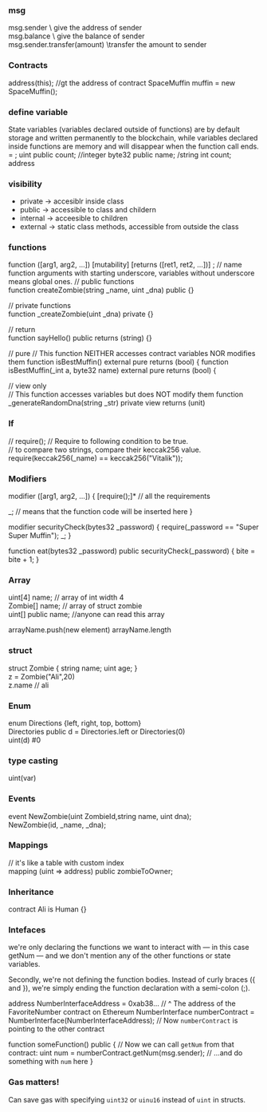 ### msg
  msg.sender \\ give the address of sender  
  msg.balance \\ give the balance of sender  
  msg.sender.transfer(amount) \\transfer the amount to sender  
  
### Contracts
  address(this); //gt the address of contract
  SpaceMuffin muffin = new SpaceMuffin(); 
  
### define variable
 State variables (variables declared outside of functions) are by default storage and written permanently to the blockchain, while variables declared inside functions are memory and will disappear when the function call ends.  
  <type> <visibility> <name> = <value>;
  uint public count; //integer
  byte32 public name;  /string
  int count;
  address
  
### visibility
  - private -> accesiblr inside class
  - public -> accessible to class and childern
  - internal -> acceesible to children
  - external -> static class methods, accessible from outside the class
  
### functions
function <name> ([arg1, arg2, ...]) <visibility> [mutability] [returns ([ret1, ret2, ...])] ;
  // name function arguments with starting underscore, variables without underscore means global ones. 
  // public functions  
  function createZombie(string _name, uint _dna) public {}  
    
  // private functions  
  function _createZombie(uint _dna) private {}  
  
  // return  
  function sayHello() public returns (string) {}  
  
  // pure
  // This function NEITHER accesses contract variables NOR modifies them
  function isBestMuffin() external pure returns (bool) {
  function isBestMuffin(_int a, byte32 name) external pure returns (bool) {
  
  // view only  
  // This function accesses variables but does NOT modify them
  function _generateRandomDna(string _str) private view returns (unit)  
  
### If 
  // require(<boolean expression>);
  // Require to following condition to be true.  
  // to compare two strings, compare their keccak256 value.   
  require(keccak256(_name) == keccak256("Vitalik"));  
    
### Modifiers 
  modifier <name>([arg1, arg2, ...]) {
  [require(<e>);]* // all the requirements
  
  _; // means that the function code will be inserted here
}
  
modifier securityCheck(bytes32 _password) {
  require(_password == "Super Super Muffin");
  _;
}  
  
function eat(bytes32 _password) public securityCheck(_password) {
  bite = bite + 1;
}  

### Array
 uint[4] name; // array of int width 4  
 Zombie[] name; // array of struct zombie  
 uint[] public name; //anyone can read this array  

 arrayName.push(new element)
 arrayName.length
  
### struct
  struct Zombie {
    string name;
    uint age;
  }  
z = Zombie("Ali",20)  
z.name // ali
  
### Enum
  enum Directions {left, right, top, bottom}  
  Directories public d = Directories.left or Directories(0)  
  uint(d) #0
### type casting  
  uint(var)  
    
### Events
  event NewZombie(uint ZombieId,string name, uint dna);  
  NewZombie(id, _name, _dna);  

### Mappings 
  // it's like a table with custom index  
  mapping (uint => address) public zombieToOwner;  
  
### Inheritance  
  contract Ali is Human {}  
    

    
### Intefaces
we're only declaring the functions we want to interact with — in this case getNum — and we don't mention any of the other functions or state variables.
  
Secondly, we're not defining the function bodies. Instead of curly braces ({ and }), we're simply ending the function declaration with a semi-colon (;).
    
  address NumberInterfaceAddress = 0xab38... 
  // ^ The address of the FavoriteNumber contract on Ethereum
  NumberInterface numberContract = NumberInterface(NumberInterfaceAddress);
  // Now `numberContract` is pointing to the other contract

  function someFunction() public {
    // Now we can call `getNum` from that contract:
    uint num = numberContract.getNum(msg.sender);
    // ...and do something with `num` here
  }

  

### Gas matters!
Can save gas with specifying `uint32` or `uinu16` instead of `uint` in structs. 




